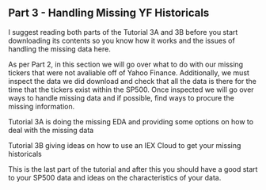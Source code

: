 ## Part 3 - Handling Missing YF Historicals

I suggest reading both parts of the Tutorial 3A and 3B before you start downloading its contents so you know how it works and the issues of handling the missing data here.

As per Part 2, in this section we will go over what to do with our missing tickers that were not avaliable off of Yahoo Finance. Additionally, we must inspect the data we did download and check that all the data is there for the time that the tickers exist within the SP500. Once inspected we will go over ways to handle missing data and if possible, find ways to procure the missing information.

Tutorial 3A is doing the missing EDA and providing some options on how to deal with the missing data

Tutorial 3B giving ideas on how to use an IEX Cloud to get your missing historicals



This is the last part of the tutorial and after this you should have a good start to your SP500 data and ideas on the characteristics of your data.
